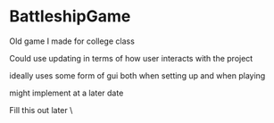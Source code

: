 # BattleshipGame
Old game I made for college class

Could use updating in terms of how user interacts with the project 

ideally uses some form of gui both when setting up and when playing 

might implement at a later date 

Fill this out later \
